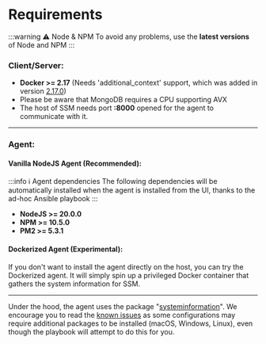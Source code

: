 # Requirements

:::warning ⚠️ Node & NPM
To avoid any problems, use the **latest versions** of Node and NPM
:::

### Client/Server:
- **Docker >= 2.17** (Needs 'additional_context' support, which was added in version [2.17.0](https://docs.docker.com/compose/release-notes/#2170))
- Please be aware that MongoDB requires a CPU supporting AVX
- The host of SSM needs port **:8000** opened for the agent to communicate with it.


---

### Agent:
#### Vanilla NodeJS Agent (Recommended):
:::info ℹ️ Agent dependencies
The following dependencies will be automatically installed when the agent is installed from the UI, thanks to the ad-hoc Ansible playbook
:::

- **NodeJS >= 20.0.0**
- **NPM >= 10.5.0**
- **PM2 >= 5.3.1**

#### Dockerized Agent (Experimental):
If you don't want to install the agent directly on the host, you can try the Dockerized agent. It will simply spin up a privileged Docker container that gathers the system information for SSM.

---

Under the hood, the agent uses the package "[systeminformation](https://github.com/sebhildebrandt/systeminformation)". We encourage you to read the [known issues](https://systeminformation.io/issues.html) as some configurations may require additional packages to be installed (macOS, Windows, Linux), even though the playbook will attempt to do this for you.
